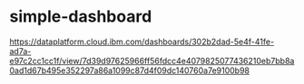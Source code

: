 # simple-dashboard
https://dataplatform.cloud.ibm.com/dashboards/302b2dad-5e4f-41fe-ad7a-e97c2cc1cc1f/view/7d39d97625966ff56fdcc4e4079825077436210eb7bb8a0ad1d67b495e352297a86a1099c87d4f09dc140760a7e9100b98
